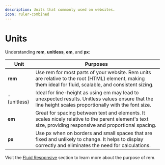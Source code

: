 ```yaml
---
description: Units that commonly used on websites.
icon: ruler-combined
---
```


# Units

Understanding **rem**, **unitless**, **em**, and **px**:

<table data-card-size="large" data-column-title-hidden data-view="cards" data-full-width="false"><thead><tr><th>Unit</th><th>Purposes</th></tr></thead><tbody><tr><td><strong>rem</strong></td><td>Use rem for most parts of your website. Rem units are relative to the root (HTML) element, making them ideal for fluid, scalable, and consistent sizing.</td></tr><tr><td><strong>-</strong> (unitless)</td><td>Ideal for line-height as using em may lead to unexpected results. Unitless values ensure that the line height scales proportionally with the font size.</td></tr><tr><td><strong>em</strong></td><td>Great for spacing between text and elements. It scales nicely relative to the parent element's text size, providing responsive and proportional spacing.</td></tr><tr><td><strong>px</strong></td><td>Use px when on borders and small spaces that are fixed and unlikely to change. It helps to display correctly and eliminates the need for calculations.</td></tr></tbody></table>



Visit the [Fluid Responsive](fluid-typography.md) section to learn more about the purpose of rem.



